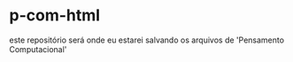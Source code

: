 # p-com-html
este repositório será onde eu estarei salvando os arquivos de 'Pensamento Computacional'
